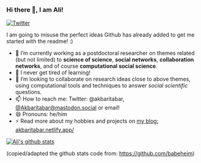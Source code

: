 ### Hi there 👋, I am Ali!

[![Twitter](https://img.shields.io/twitter/follow/akbaritabar.svg?style=social&label=@Akbaritabar)](https://twitter.com/akbaritabar)

I am going to misuse the perfect ideas Github has already added to get me started with the readme! :)


- 🔭 I’m currently working as a postdoctoral researcher on themes related (but not limited) to __science of science__, __social networks__, __collaboration networks__, and of course __computational social science__.
- 🌱 I never get tired of learning!
- 👯 I’m looking to collaborate on research ideas close to above themes, using computational tools and techniques to answer _social scientific_ questions.
- 📫 How to reach me: Twitter: @akbaritabar, [@Akbaritabar@mastodon.social](https://mastodon.social/@Akbaritabar) or email!
- 😄 Pronouns: he/him
- ⚡ Read more about my hobbies and projects on [my blog: akbaritabar.netlify.app/](http://akbaritabar.netlify.app/)

[![Ali's github stats](https://github-readme-stats.vercel.app/api?username=akbaritabar&count_private=true)](https://github.com/anuraghazra/github-readme-stats)

(copied/adapted the github stats code from: https://github.com/babeheim)
